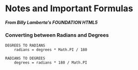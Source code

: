 # Notes and Important Formulas
##### From *Billy Lamberta's* **FOUNDATION HTML5**


### Converting between Radians and Degrees
	
	DEGREES TO RADIANS 
		radians = degrees * Math.PI / 180

	RADIANS TO DEGREES
		degrees = radians * 180 / Math.PI